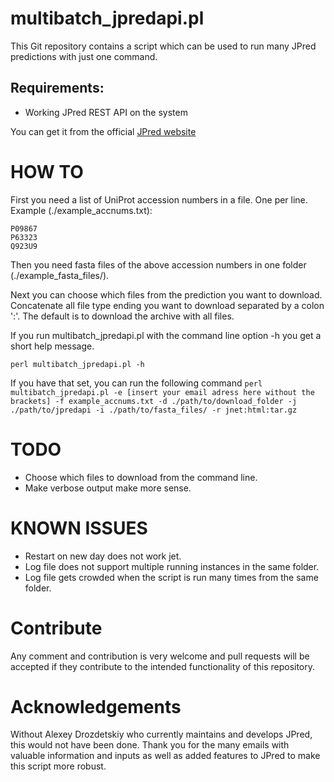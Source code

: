 # multibatch_jpredapi.pl

This Git repository contains a script which can be used to run many JPred predictions with just one command.


## Requirements:

* Working JPred REST API on the system

You can get it from the official [JPred website](http://www.compbio.dundee.ac.uk/jpred4/api.shtml)

# HOW TO

First you need a list of UniProt accession numbers in a file. One per line. Example (./example_accnums.txt):

    P09867
    P63323
    Q923U9

Then you need fasta files of the above accession numbers in one folder (./example\_fasta\_files/).

Next you can choose which files from the prediction you want to download. Concatenate all file type ending you want to download separated by a colon ':'. The default is to download the archive with all files.

If you run multibatch\_jpredapi.pl with the command line option -h you get a short help message.

`perl multibatch_jpredapi.pl -h`

If you have that set, you can run the following command
`perl multibatch_jpredapi.pl -e [insert your email adress here without the brackets] -f example_accnums.txt -d ./path/to/download_folder -j ./path/to/jpredapi -i ./path/to/fasta_files/ -r jnet:html:tar.gz`


# TODO

* Choose which files to download from the command line.
* Make verbose output make more sense.


# KNOWN ISSUES

* Restart on new day does not work jet.
* Log file does not support multiple running instances in the same folder.
* Log file gets crowded when the script is run many times from the same folder.


# Contribute

Any comment and contribution is very welcome and pull requests will be accepted if they contribute to the intended functionality of this repository.


# Acknowledgements

Without Alexey Drozdetskiy who currently maintains and develops JPred, this would not have been done. Thank you for the many emails with valuable information and inputs as well as added features to JPred to make this script more robust.

